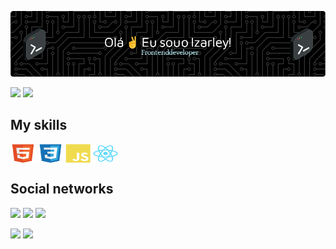 ![Header](./github-header-image.png)
<div>
  <img height="150em" src="https://github-readme-stats.vercel.app/api?username=devizarley&show_icons=true&theme=dark&include_all_commits=true&count_private=true"/>
  <img height="150em" src="https://github-readme-stats.vercel.app/api/top-langs/?username=devizarley&layout=compact&langs_count=7&theme=dark"/>
</div>


## My skills
<link rel="stylesheet" href="https://cdn.jsdelivr.net/gh/devicons/devicon@v2.14.0/devicon.min.css">
  <link rel="stylesheet" href="https://cdn.jsdelivr.net/gh/devicons/devicon@v2.14.0/devicon.min.css">
<div>
  <img align="center" alt="Rafa-HTML" height="30" width="40" src="https://raw.githubusercontent.com/devicons/devicon/master/icons/html5/html5-original.svg">
  <img align="center" alt="Rafa-CSS" height="30" width="40" src="https://raw.githubusercontent.com/devicons/devicon/master/icons/css3/css3-original.svg">
  <img align="center" alt="Rafa-Js" height="30" width="40" src="https://raw.githubusercontent.com/devicons/devicon/master/icons/javascript/javascript-plain.svg">
  <img align="center" alt="Rafa-React" height="30" width="40" src="https://raw.githubusercontent.com/devicons/devicon/master/icons/react/react-original.svg">

  ## Social networks
  
  <a href="https://instagram.com/izarleyrodrigues" target="_blank"><img src="https://img.shields.io/badge/-Instagram-%23E4405F?style=for-the-badge&logo=instagram&logoColor=white" target="_blank"></a>
  <a href = "mailto:izarley.oliveira@hotmail.com"><img src="https://img.shields.io/badge/-Gmail-%23333?style=for-the-badge&logo=gmail&logoColor=white" target="_blank"></a>
  <a href="https://www.linkedin.com/in/izarley-rodrigues-958312228/" target="_blank"><img src="https://img.shields.io/badge/-LinkedIn-%230077B5?style=for-the-badge&logo=linkedin&logoColor=white" target="_blank"></a> 
</div>
<div>
  <img height="150em" src="https://github-readme-stats.vercel.app/api?username=devizarley&show_icons=true&theme=dark&include_all_commits=true&count_private=true"/>
  <img height="150em" src="https://github-readme-stats.vercel.app/api/top-langs/?username=devizarley&layout=compact&langs_count=7&theme=dark"/>
</div>
